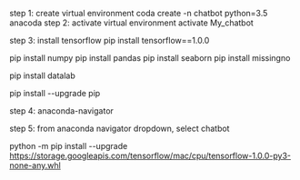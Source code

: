 step 1: create virtual environment
coda create -n chatbot python=3.5 anacoda
step 2: activate virtual environment
activate My_chatbot

step 3: install tensorflow
pip install tensorflow==1.0.0

pip install numpy
pip install pandas
pip install seaborn
pip install missingno

pip install datalab

pip install --upgrade pip

step 4: anaconda-navigator

step 5: from anaconda navigator dropdown, select chatbot

python -m pip install --upgrade https://storage.googleapis.com/tensorflow/mac/cpu/tensorflow-1.0.0-py3-none-any.whl


